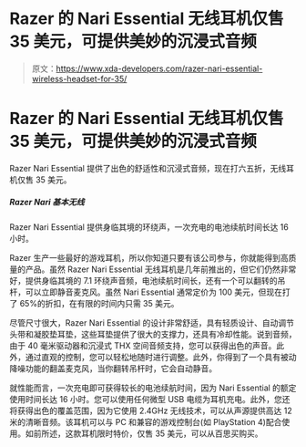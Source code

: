 # Razer 的 Nari Essential 无线耳机仅售 35 美元，可提供美妙的沉浸式音频

> 原文：<https://www.xda-developers.com/razer-nari-essential-wireless-headset-for-35/>

# Razer 的 Nari Essential 无线耳机仅售 35 美元，可提供美妙的沉浸式音频

Razer Nari Essential 提供了出色的舒适性和沉浸式音频，现在打六五折，无线耳机仅售 35 美元。

##### Razer Nari 基本无线

Razer Nari Essential 提供身临其境的环绕声，一次充电的电池续航时间长达 16 小时。

Razer 生产一些最好的游戏耳机，所以你知道只要有该公司参与，你就能得到高质量的产品。虽然 Razer Nari Essential 无线耳机是几年前推出的，但它们仍然非常好，提供身临其境的 7.1 环绕声音频，电池续航时间长，还有一个可以翻转的吊杆，可以立即静音麦克风。虽然 Nari Essential 通常定价为 100 美元，但现在打了 65%的折扣，在有限的时间内只需 35 美元。

尽管尺寸很大，Razer Nari Essential 的设计非常舒适，具有轻质设计、自动调节头带和凝胶垫耳垫，这些耳垫提供了很大的支撑力，还具有冷却性能。说到音频，由于 40 毫米驱动器和沉浸式 THX 空间音频支持，您可以获得出色的声音。此外，通过直观的控制，您可以轻松地随时进行调整。此外，你得到了一个具有被动降噪功能的翻盖麦克风，当你翻转吊杆时，它会自动静音。

就性能而言，一次充电即可获得较长的电池续航时间，因为 Nari Essential 的额定使用时间长达 16 小时。您可以使用任何微型 USB 电缆为耳机充电。此外，您还将获得出色的覆盖范围，因为它使用 2.4GHz 无线技术，可以从声源提供高达 12 米的清晰音频。该耳机可以与 PC 和兼容的游戏控制台(如 PlayStation 4)配合使用。如前所述，这款耳机限时特价，仅售 35 美元，可以从百思买购买。